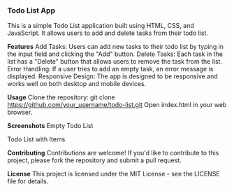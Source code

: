 


### Todo List App
 

This is a simple Todo List application built using HTML, CSS, and JavaScript. It allows users to add and delete tasks from their todo list.

<b>Features</b>
Add Tasks: Users can add new tasks to their todo list by typing in the input field and clicking the "Add" button.
Delete Tasks: Each task in the list has a "Delete" button that allows users to remove the task from the list.
Error Handling: If a user tries to add an empty task, an error message is displayed.
Responsive Design: The app is designed to be responsive and works well on both desktop and mobile devices.

 <b>Usage</b>
Clone the repository: git clone https://github.com/your_username/todo-list.git
Open index.html in your web browser.

 <b>Screenshots</b>
Empty Todo List

Todo List with Items

<b>Contributing</b>
Contributions are welcome! If you'd like to contribute to this project, please fork the repository and submit a pull request.

 <b>License</b>
This project is licensed under the MIT License - see the LICENSE file for details.

